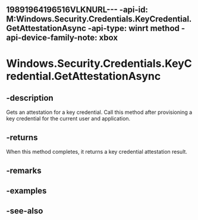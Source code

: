 19891964196516VLKNURL---
-api-id: M:Windows.Security.Credentials.KeyCredential.GetAttestationAsync
-api-type: winrt method
-api-device-family-note: xbox
---

<!-- Method syntax
public Windows.Foundation.IAsyncOperation<Windows.Security.Credentials.KeyCredentialAttestationResult> GetAttestationAsync()
-->

# Windows.Security.Credentials.KeyCredential.GetAttestationAsync

## -description
Gets an attestation for a key credential. Call this method after provisioning a key credential for the current user and application.

## -returns
When this method completes, it returns a key credential attestation result.

## -remarks

## -examples

## -see-also
